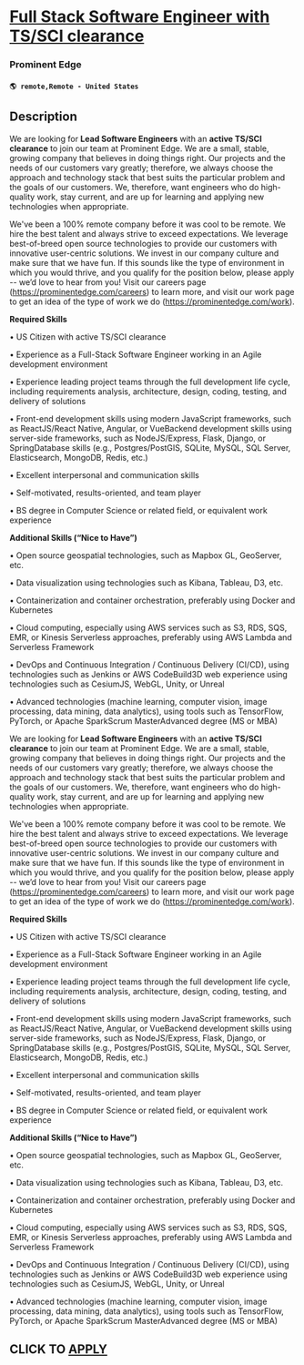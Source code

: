 # [Full Stack Software Engineer with TS/SCI clearance](https://www.remotewlb.com/apply/full-stack-software-engineer-with-ts-sci-clearance)  
### Prominent Edge  
#### `🌎 remote,Remote - United States`  

## Description

We are looking for **Lead Software Engineers** with an **active TS/SCI clearance** to join our team at Prominent Edge. We are a small, stable, growing company that believes in doing things right. Our projects and the needs of our customers vary greatly; therefore, we always choose the approach and technology stack that best suits the particular problem and the goals of our customers. We, therefore, want engineers who do high-quality work, stay current, and are up for learning and applying new technologies when appropriate.

We've been a 100% remote company before it was cool to be remote. We hire the best talent and always strive to exceed expectations. We leverage best-of-breed open source technologies to provide our customers with innovative user-centric solutions. We invest in our company culture and make sure that we have fun. If this sounds like the type of environment in which you would thrive, and you qualify for the position below, please apply -- we’d love to hear from you! Visit our careers page (https://prominentedge.com/careers) to learn more, and visit our work page to get an idea of the type of work we do (https://prominentedge.com/work).

  

 **Required Skills**

• US Citizen with active TS/SCI clearance

• Experience as a Full-Stack Software Engineer working in an Agile development environment

• Experience leading project teams through the full development life cycle, including requirements analysis, architecture, design, coding, testing, and delivery of solutions

• Front-end development skills using modern JavaScript frameworks, such as ReactJS/React Native, Angular, or VueBackend development skills using server-side frameworks, such as NodeJS/Express, Flask, Django, or SpringDatabase skills (e.g., Postgres/PostGIS, SQLite, MySQL, SQL Server, Elasticsearch, MongoDB, Redis, etc.)

• Excellent interpersonal and communication skills

• Self-motivated, results-oriented, and team player

• BS degree in Computer Science or related field, or equivalent work experience

  

 **Additional Skills (“Nice to Have”)**

• Open source geospatial technologies, such as Mapbox GL, GeoServer, etc.

• Data visualization using technologies such as Kibana, Tableau, D3, etc.

• Containerization and container orchestration, preferably using Docker and Kubernetes

• Cloud computing, especially using AWS services such as S3, RDS, SQS, EMR, or Kinesis Serverless approaches, preferably using AWS Lambda and Serverless Framework

• DevOps and Continuous Integration / Continuous Delivery (CI/CD), using technologies such as Jenkins or AWS CodeBuild3D web experience using technologies such as CesiumJS, WebGL, Unity, or Unreal

• Advanced technologies (machine learning, computer vision, image processing, data mining, data analytics), using tools such as TensorFlow, PyTorch, or Apache SparkScrum MasterAdvanced degree (MS or MBA)

  

  

  

We are looking for **Lead Software Engineers** with an **active TS/SCI clearance** to join our team at Prominent Edge. We are a small, stable, growing company that believes in doing things right. Our projects and the needs of our customers vary greatly; therefore, we always choose the approach and technology stack that best suits the particular problem and the goals of our customers. We, therefore, want engineers who do high-quality work, stay current, and are up for learning and applying new technologies when appropriate.

We've been a 100% remote company before it was cool to be remote. We hire the best talent and always strive to exceed expectations. We leverage best-of-breed open source technologies to provide our customers with innovative user-centric solutions. We invest in our company culture and make sure that we have fun. If this sounds like the type of environment in which you would thrive, and you qualify for the position below, please apply -- we’d love to hear from you! Visit our careers page (https://prominentedge.com/careers) to learn more, and visit our work page to get an idea of the type of work we do (https://prominentedge.com/work).

  

 **Required Skills**

• US Citizen with active TS/SCI clearance

• Experience as a Full-Stack Software Engineer working in an Agile development environment

• Experience leading project teams through the full development life cycle, including requirements analysis, architecture, design, coding, testing, and delivery of solutions

• Front-end development skills using modern JavaScript frameworks, such as ReactJS/React Native, Angular, or VueBackend development skills using server-side frameworks, such as NodeJS/Express, Flask, Django, or SpringDatabase skills (e.g., Postgres/PostGIS, SQLite, MySQL, SQL Server, Elasticsearch, MongoDB, Redis, etc.)

• Excellent interpersonal and communication skills

• Self-motivated, results-oriented, and team player

• BS degree in Computer Science or related field, or equivalent work experience

  

 **Additional Skills (“Nice to Have”)**

• Open source geospatial technologies, such as Mapbox GL, GeoServer, etc.

• Data visualization using technologies such as Kibana, Tableau, D3, etc.

• Containerization and container orchestration, preferably using Docker and Kubernetes

• Cloud computing, especially using AWS services such as S3, RDS, SQS, EMR, or Kinesis Serverless approaches, preferably using AWS Lambda and Serverless Framework

• DevOps and Continuous Integration / Continuous Delivery (CI/CD), using technologies such as Jenkins or AWS CodeBuild3D web experience using technologies such as CesiumJS, WebGL, Unity, or Unreal

• Advanced technologies (machine learning, computer vision, image processing, data mining, data analytics), using tools such as TensorFlow, PyTorch, or Apache SparkScrum MasterAdvanced degree (MS or MBA)

  

  

  

  
## CLICK TO [APPLY](https://www.remotewlb.com/apply/full-stack-software-engineer-with-ts-sci-clearance)

